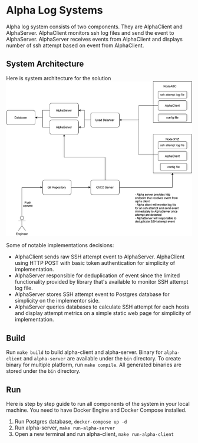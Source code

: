 # Alpha Log Systems

Alpha log system consists of two components. They are AlphaClient and AlphaServer.
AlphaClient monitors ssh log files and send the event to AlphaServer.
AlphaServer receives events from AlphaClient and displays number of ssh attempt based on event from AlphaClient.

## System Architecture

Here is system architecture for the solution ![System architecture](./docs/images/alpha-system.png)

Some of notable implementations decisions:
- AlphaClient sends raw SSH attempt event to AlphaServer. AlphaClient using HTTP POST with basic token authentication for simplicity of implementation.
- AlphaServer responsible for deduplication of event since the limited functionality provided by library that's available to monitor SSH attempt log file.
- AlphaServer stores SSH attempt event to Postgres database for simplicity on the implementor side.
- AlphaServer queries databases to calculate SSH attempt for each hosts and display attempt metrics on a simple static web page for simplicity of implementation.

## Build

Run `make build` to build alpha-client and alpha-server. Binary for `alpha-client` and `alpha-server` are available under the `bin` directory.
To create binary for multiple platform, run `make compile`.
All generated binaries are stored under the `bin` directory.

 ## Run

Here is step by step guide to run all components of the system in your local machine.
You need to have Docker Engine and Docker Compose installed.
1. Run Postgres database, `docker-compose up -d`
1. Run alpha-server, `make run-alpha-server`
1. Open a new terminal and run alpha-client, `make run-alpha-client`
